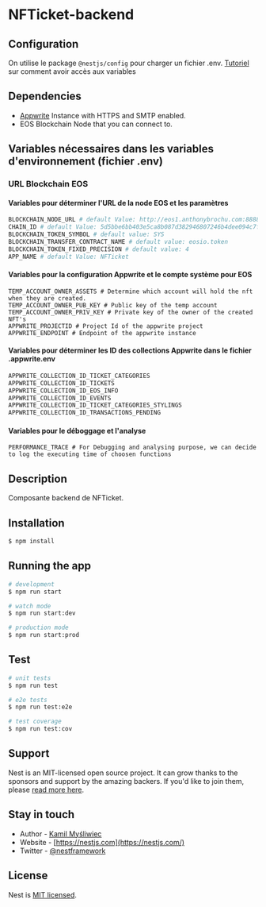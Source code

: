 
# NFTicket-backend

## Configuration

On utilise le package `@nestjs/config` pour charger un fichier .env. [Tutoriel](https://docs.nestjs.com/techniques/configuration) sur comment avoir accès aux variables

## Dependencies

- [Appwrite](https://appwrite.io/) Instance with HTTPS and SMTP enabled.
- EOS Blockchain Node that you can connect to.

## Variables nécessaires dans les variables d'environnement (fichier .env)

### URL Blockchain EOS

#### Variables pour déterminer l'URL de la node EOS et les paramètres

```bash
BLOCKCHAIN_NODE_URL # default Value: http://eos1.anthonybrochu.com:8888
CHAIN_ID # default Value: 5d5bbe6bb403e5ca8b087d382946807246b4dee094c7f5961e2bebd88f8c9c51
BLOCKCHAIN_TOKEN_SYMBOL # default value: SYS
BLOCKCHAIN_TRANSFER_CONTRACT_NAME # default value: eosio.token
BLOCKCHAIN_TOKEN_FIXED_PRECISION # default value: 4
APP_NAME # default Value: NFTicket
```

#### Variables pour la configuration Appwrite et le compte système pour EOS

```
TEMP_ACCOUNT_OWNER_ASSETS # Determine which account will hold the nft when they are created.
TEMP_ACCOUNT_OWNER_PUB_KEY # Public key of the temp account
TEMP_ACCOUNT_OWNER_PRIV_KEY # Private key of the owner of the created NFT's
APPWRITE_PROJECTID # Project Id of the appwrite project
APPWRITE_ENDPOINT # Endpoint of the appwrite instance
```


#### Variables pour déterminer les ID des collections Appwrite dans le fichier .appwrite.env

```bash
APPWRITE_COLLECTION_ID_TICKET_CATEGORIES
APPWRITE_COLLECTION_ID_TICKETS
APPWRITE_COLLECTION_ID_EOS_INFO
APPWRITE_COLLECTION_ID_EVENTS
APPWRITE_COLLECTION_ID_TICKET_CATEGORIES_STYLINGS
APPWRITE_COLLECTION_ID_TRANSACTIONS_PENDING
```

#### Variables pour le déboggage et l'analyse

```
PERFORMANCE_TRACE # For Debugging and analysing purpose, we can decide to log the executing time of choosen functions
```

## Description

Composante backend de NFTicket.

## Installation

```bash
$ npm install
```

## Running the app

```bash
# development
$ npm run start

# watch mode
$ npm run start:dev

# production mode
$ npm run start:prod
```

## Test

```bash
# unit tests
$ npm run test

# e2e tests
$ npm run test:e2e

# test coverage
$ npm run test:cov
```


## Support

Nest is an MIT-licensed open source project. It can grow thanks to the sponsors and support by the amazing backers. If you'd like to join them, please [read more here](https://docs.nestjs.com/support).

## Stay in touch

- Author - [Kamil Myśliwiec](https://kamilmysliwiec.com)
- Website - [https://nestjs.com](https://nestjs.com/)
- Twitter - [@nestframework](https://twitter.com/nestframework)

## License

Nest is [MIT licensed](LICENSE).
